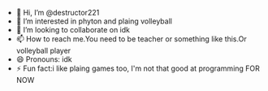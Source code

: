 - 👋 Hi, I’m @destructor221
- 👀 I’m interested in phyton and plaing volleyball
- 💞️ I’m looking to collaborate on idk
- 📫 How to reach me.You need to be teacher or something like this.Or volleyball player 
- 😄 Pronouns: idk
- ⚡ Fun fact:i like plaing games too, I'm not that good at programming FOR NOW 

<!---
destructor221/destructor221 is a ✨ special ✨ repository because its `README.md` (this file) appears on your GitHub profile.
You can click the Preview link to take a look at your changes.
--->

